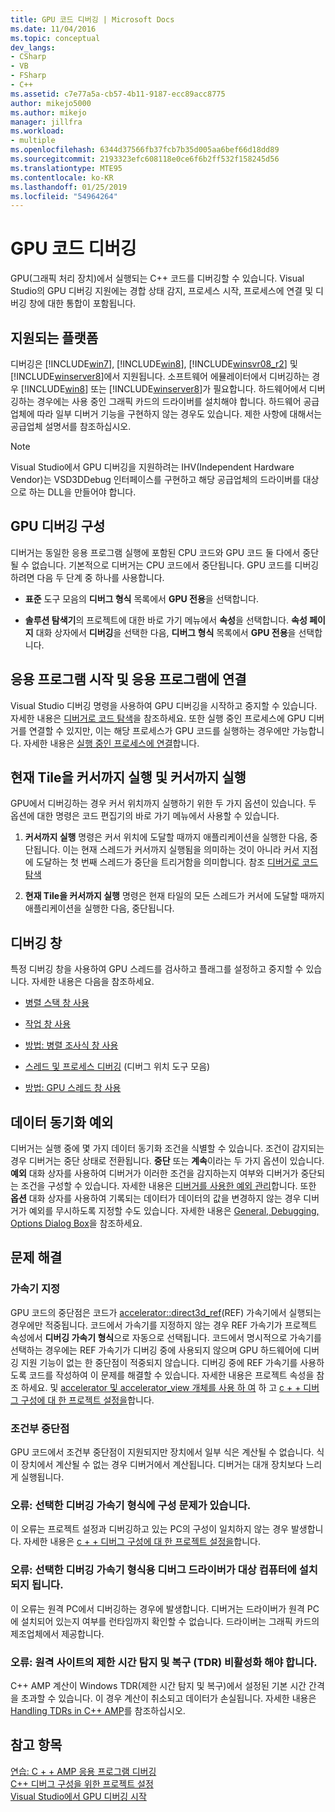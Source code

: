 ```yaml
---
title: GPU 코드 디버깅 | Microsoft Docs
ms.date: 11/04/2016
ms.topic: conceptual
dev_langs:
- CSharp
- VB
- FSharp
- C++
ms.assetid: c7e77a5a-cb57-4b11-9187-ecc89acc8775
author: mikejo5000
ms.author: mikejo
manager: jillfra
ms.workload:
- multiple
ms.openlocfilehash: 6344d37566fb37fcb7b35d005aa6bef66d18dd89
ms.sourcegitcommit: 2193323efc608118e0ce6f6b2ff532f158245d56
ms.translationtype: MTE95
ms.contentlocale: ko-KR
ms.lasthandoff: 01/25/2019
ms.locfileid: "54964264"
---
```

# <a name="debugging-gpu-code"></a>GPU 코드 디버깅
GPU(그래픽 처리 장치)에서 실행되는 C++ 코드를 디버깅할 수 있습니다. Visual Studio의 GPU 디버깅 지원에는 경합 상태 감지, 프로세스 시작, 프로세스에 연결 및 디버깅 창에 대한 통합이 포함됩니다.  
  
## <a name="supported-platforms"></a>지원되는 플랫폼  
 디버깅은 [!INCLUDE[win7](../debugger/includes/win7_md.md)], [!INCLUDE[win8](../debugger/includes/win8_md.md)], [!INCLUDE[winsvr08_r2](../debugger/includes/winsvr08_r2_md.md)] 및 [!INCLUDE[winserver8](../debugger/includes/winserver8_md.md)]에서 지원됩니다. 소프트웨어 에뮬레이터에서 디버깅하는 경우 [!INCLUDE[win8](../debugger/includes/win8_md.md)] 또는 [!INCLUDE[winserver8](../debugger/includes/winserver8_md.md)]가 필요합니다. 하드웨어에서 디버깅하는 경우에는 사용 중인 그래픽 카드의 드라이버를 설치해야 합니다. 하드웨어 공급업체에 따라 일부 디버거 기능을 구현하지 않는 경우도 있습니다. 제한 사항에 대해서는 공급업체 설명서를 참조하십시오.  
  
> [!NOTE]
>  Visual Studio에서 GPU 디버깅을 지원하려는 IHV(Independent Hardware Vendor)는 VSD3DDebug 인터페이스를 구현하고 해당 공급업체의 드라이버를 대상으로 하는 DLL을 만들어야 합니다.  
  
## <a name="configuring-gpu-debugging"></a>GPU 디버깅 구성  
 디버거는 동일한 응용 프로그램 실행에 포함된 CPU 코드와 GPU 코드 둘 다에서 중단될 수 없습니다. 기본적으로 디버거는 CPU 코드에서 중단됩니다. GPU 코드를 디버깅하려면 다음 두 단계 중 하나를 사용합니다.  
  
-   **표준** 도구 모음의 **디버그 형식** 목록에서 **GPU 전용**을 선택합니다.  
  
-   **솔루션 탐색기**의 프로젝트에 대한 바로 가기 메뉴에서 **속성**을 선택합니다. **속성 페이지** 대화 상자에서 **디버깅**을 선택한 다음, **디버그 형식** 목록에서 **GPU 전용**을 선택합니다.  
  
## <a name="launching-and-attaching-to-applications"></a>응용 프로그램 시작 및 응용 프로그램에 연결  
 Visual Studio 디버깅 명령을 사용하여 GPU 디버깅을 시작하고 중지할 수 있습니다. 자세한 내용은 [디버거로 코드 탐색](../debugger/navigating-through-code-with-the-debugger.md)을 참조하세요. 또한 실행 중인 프로세스에 GPU 디버거를 연결할 수 있지만, 이는 해당 프로세스가 GPU 코드를 실행하는 경우에만 가능합니다. 자세한 내용은 [실행 중인 프로세스에 연결](../debugger/attach-to-running-processes-with-the-visual-studio-debugger.md)합니다.  
  
## <a name="run-current-tile-to-cursor-and-run-to-cursor"></a>현재 Tile을 커서까지 실행 및 커서까지 실행  
 GPU에서 디버깅하는 경우 커서 위치까지 실행하기 위한 두 가지 옵션이 있습니다. 두 옵션에 대한 명령은 코드 편집기의 바로 가기 메뉴에서 사용할 수 있습니다.  
  
1.  **커서까지 실행** 명령은 커서 위치에 도달할 때까지 애플리케이션을 실행한 다음, 중단됩니다. 이는 현재 스레드가 커서까지 실행됨을 의미하는 것이 아니라 커서 지점에 도달하는 첫 번째 스레드가 중단을 트리거함을 의미합니다. 참조 [디버거로 코드 탐색](../debugger/navigating-through-code-with-the-debugger.md)  
  
2.  **현재 Tile을 커서까지 실행** 명령은 현재 타일의 모든 스레드가 커서에 도달할 때까지 애플리케이션을 실행한 다음, 중단됩니다.  
  
## <a name="debugging-windows"></a>디버깅 창  
 특정 디버깅 창을 사용하여 GPU 스레드를 검사하고 플래그를 설정하고 중지할 수 있습니다. 자세한 내용은 다음을 참조하세요.  
  
-   [병렬 스택 창 사용](../debugger/using-the-parallel-stacks-window.md)  
  
-   [작업 창 사용](../debugger/using-the-tasks-window.md)  
  
-   [방법: 병렬 조사식 창 사용](../debugger/how-to-use-the-parallel-watch-window.md)  
  
-   [스레드 및 프로세스 디버깅](../debugger/debug-threads-and-processes.md) (디버그 위치 도구 모음)  
  
-   [방법: GPU 스레드 창 사용](../debugger/how-to-use-the-gpu-threads-window.md)  
  
## <a name="data-synchronization-exceptions"></a>데이터 동기화 예외  
 디버거는 실행 중에 몇 가지 데이터 동기화 조건을 식별할 수 있습니다. 조건이 감지되는 경우 디버거는 중단 상태로 전환됩니다. **중단** 또는 **계속**이라는 두 가지 옵션이 있습니다. **예외** 대화 상자를 사용하여 디버거가 이러한 조건을 감지하는지 여부와 디버거가 중단되는 조건을 구성할 수 있습니다. 자세한 내용은 [디버거를 사용한 예외 관리](../debugger/managing-exceptions-with-the-debugger.md)합니다. 또한 **옵션** 대화 상자를 사용하여 기록되는 데이터가 데이터의 값을 변경하지 않는 경우 디버거가 예외를 무시하도록 지정할 수도 있습니다. 자세한 내용은 [General, Debugging, Options Dialog Box](../debugger/general-debugging-options-dialog-box.md)을 참조하세요.  
  
## <a name="troubleshooting"></a>문제 해결  
  
### <a name="specifying-an-accelerator"></a>가속기 지정  
 GPU 코드의 중단점은 코드가 [accelerator::direct3d_ref](/cpp/parallel/amp/reference/accelerator-class#direct3d_ref)(REF) 가속기에서 실행되는 경우에만 적중됩니다. 코드에서 가속기를 지정하지 않는 경우 REF 가속기가 프로젝트 속성에서 **디버깅 가속기 형식**으로 자동으로 선택됩니다. 코드에서 명시적으로 가속기를 선택하는 경우에는 REF 가속기가 디버깅 중에 사용되지 않으며 GPU 하드웨어에 디버깅 지원 기능이 없는 한 중단점이 적중되지 않습니다. 디버깅 중에 REF 가속기를 사용하도록 코드를 작성하여 이 문제를 해결할 수 있습니다. 자세한 내용은 프로젝트 속성을 참조 하세요. 및 [accelerator 및 accelerator_view 개체를 사용 하 여](/cpp/parallel/amp/using-accelerator-and-accelerator-view-objects) 하 고 [c + + 디버그 구성에 대 한 프로젝트 설정을](../debugger/project-settings-for-a-cpp-debug-configuration.md)합니다.  
  
### <a name="conditional-breakpoints"></a>조건부 중단점  
 GPU 코드에서 조건부 중단점이 지원되지만 장치에서 일부 식은 계산될 수 없습니다. 식이 장치에서 계산될 수 없는 경우 디버거에서 계산됩니다. 디버거는 대개 장치보다 느리게 실행됩니다.  
  
### <a name="error-there-is-a-configuration-issue-with-the-selected-debugging-accelerator-type"></a>오류: 선택한 디버깅 가속기 형식에 구성 문제가 있습니다.  
 이 오류는 프로젝트 설정과 디버깅하고 있는 PC의 구성이 일치하지 않는 경우 발생합니다. 자세한 내용은 [c + + 디버그 구성에 대 한 프로젝트 설정을](../debugger/project-settings-for-a-cpp-debug-configuration.md)합니다.  
  
### <a name="error-the-debug-driver-for-the-selected-debugging-accelerator-type-is-not-installed-on-the-target-machine"></a>오류: 선택한 디버깅 가속기 형식용 디버그 드라이버가 대상 컴퓨터에 설치 되지 됩니다.  
 이 오류는 원격 PC에서 디버깅하는 경우에 발생합니다. 디버거는 드라이버가 원격 PC에 설치되어 있는지 여부를 런타임까지 확인할 수 없습니다. 드라이버는 그래픽 카드의 제조업체에서 제공합니다.  
  
### <a name="error-timeout-detection-and-recovery-tdr-must-be-disabled-at-the-remote-site"></a>오류: 원격 사이트의 제한 시간 탐지 및 복구 (TDR) 비활성화 해야 합니다.  
 C++ AMP 계산이 Windows TDR(제한 시간 탐지 및 복구)에서 설정된 기본 시간 간격을 초과할 수 있습니다. 이 경우 계산이 취소되고 데이터가 손실됩니다. 자세한 내용은 [Handling TDRs in C++ AMP](http://go.microsoft.com/fwlink/p/?LinkId=249154)를 참조하십시오.  
  
## <a name="see-also"></a>참고 항목  
 [연습: C + + AMP 응용 프로그램 디버깅](/cpp/parallel/amp/walkthrough-debugging-a-cpp-amp-application)   
 [C++ 디버그 구성을 위한 프로젝트 설정](../debugger/project-settings-for-a-cpp-debug-configuration.md)   
 [Visual Studio에서 GPU 디버깅 시작](http://go.microsoft.com/fwlink/p/?LinkId=255381)